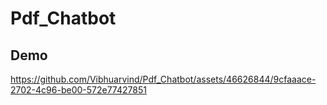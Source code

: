 # Pdf_Chatbot



## Demo

https://github.com/Vibhuarvind/Pdf_Chatbot/assets/46626844/9cfaaace-2702-4c96-be00-572e77427851

